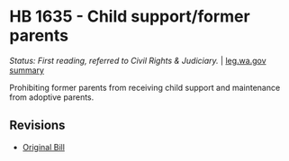 # HB 1635 - Child support/former parents
*Status: First reading, referred to Civil Rights & Judiciary.* | [leg.wa.gov summary](https://app.leg.wa.gov/billsummary?BillNumber=1635&Year=2021)

Prohibiting former parents from receiving child support and maintenance from adoptive parents.

## Revisions
* [Original Bill](1/)
